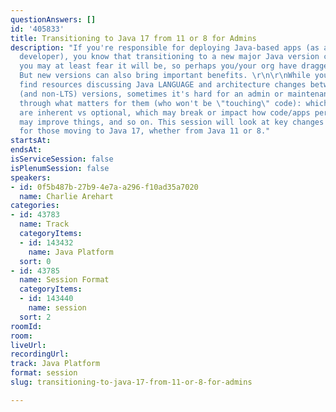 ```yaml
---
questionAnswers: []
id: '405833'
title: Transitioning to Java 17 from 11 or 8 for Admins
description: "If you're responsible for deploying Java-based apps (as an admin or
  developer), you know that transitioning to a new major Java version can be painful--or
  you may at least fear it will be, so perhaps you/your org have dragged your feet.
  But new versions can also bring important benefits. \r\n\r\nWhile you can readily
  find resources discussing Java LANGUAGE and architecture changes between the LTS
  (and non-LTS) versions, sometimes it's hard for an admin or maintenance dev to sort
  through what matters for them (who won't be \"touching\" code): which JVM changes
  are inherent vs optional, which may break or impact how code/apps perform, which
  may improve things, and so on. This session will look at key changes of this sort
  for those moving to Java 17, whether from Java 11 or 8."
startsAt: 
endsAt: 
isServiceSession: false
isPlenumSession: false
speakers:
- id: 0f5b487b-27b9-4e7a-a296-f10ad35a7020
  name: Charlie Arehart
categories:
- id: 43783
  name: Track
  categoryItems:
  - id: 143432
    name: Java Platform
  sort: 0
- id: 43785
  name: Session Format
  categoryItems:
  - id: 143440
    name: session
  sort: 2
roomId: 
room: 
liveUrl: 
recordingUrl: 
track: Java Platform
format: session
slug: transitioning-to-java-17-from-11-or-8-for-admins

---
```

